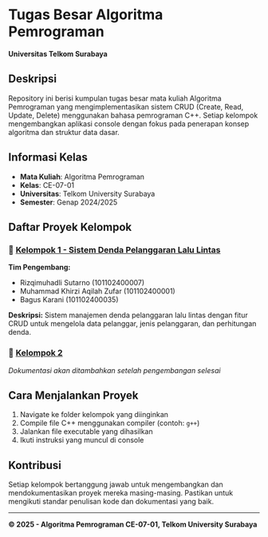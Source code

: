 # Tugas Besar Algoritma Pemrograman
**Universitas Telkom Surabaya**

## Deskripsi
Repository ini berisi kumpulan tugas besar mata kuliah Algoritma Pemrograman yang mengimplementasikan sistem CRUD (Create, Read, Update, Delete) menggunakan bahasa pemrograman C++. Setiap kelompok mengembangkan aplikasi console dengan fokus pada penerapan konsep algoritma dan struktur data dasar.

## Informasi Kelas
- **Mata Kuliah**: Algoritma Pemrograman
- **Kelas**: CE-07-01
- **Universitas**: Telkom University Surabaya
- **Semester**: Genap 2024/2025

## Daftar Proyek Kelompok

### 📁 [Kelompok 1 - Sistem Denda Pelanggaran Lalu Lintas](./kelompok-1/)
**Tim Pengembang:**
- Rizqimuhadli Sutarno (101102400007)
- Muhammad Khirzi Aqilah Zufar (101102400001)
- Bagus Karani (101102400035)

**Deskripsi:** Sistem manajemen denda pelanggaran lalu lintas dengan fitur CRUD untuk mengelola data pelanggar, jenis pelanggaran, dan perhitungan denda.

### 📁 [Kelompok 2](./kelompok-2/)
*Dokumentasi akan ditambahkan setelah pengembangan selesai*

## Cara Menjalankan Proyek
1. Navigate ke folder kelompok yang diinginkan
2. Compile file C++ menggunakan compiler (contoh: `g++`)
3. Jalankan file executable yang dihasilkan
4. Ikuti instruksi yang muncul di console

## Kontribusi
Setiap kelompok bertanggung jawab untuk mengembangkan dan mendokumentasikan proyek mereka masing-masing. Pastikan untuk mengikuti standar penulisan kode dan dokumentasi yang baik.

---
**© 2025 - Algoritma Pemrograman CE-07-01, Telkom University Surabaya**
